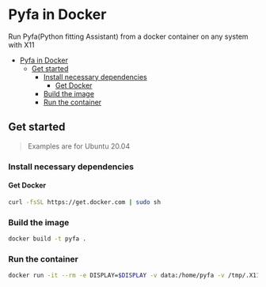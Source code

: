 # Pyfa in Docker

Run Pyfa(Python fitting Assistant) from a docker container on any system with X11

- [Pyfa in Docker](#pyfa-in-docker)
  - [Get started](#get-started)
    - [Install necessary dependencies](#install-necessary-dependencies)
      - [Get Docker](#get-docker)
    - [Build the image](#build-the-image)
    - [Run the container](#run-the-container)

## Get started

> Examples are for Ubuntu 20.04

### Install necessary dependencies

#### Get Docker

```bash
curl -fsSL https://get.docker.com | sudo sh
```

### Build the image

```bash
docker build -t pyfa .
```

### Run the container

```bash
docker run -it --rm -e DISPLAY=$DISPLAY -v data:/home/pyfa -v /tmp/.X11-unix:/tmp/.X11-unix stiforr/pyfa
```
